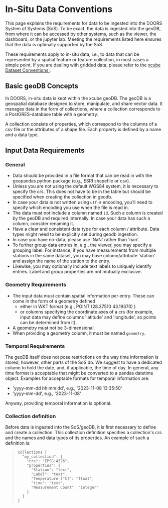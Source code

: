 # In-Situ Data Conventions

This page explains the requirements for data to be ingested into the DOORS 
System of Systems (SoS). 
To be exact, the data is ingested into the geoDB, from where it can be accessed
by other systems, such as the viewer, the dashboard, or the jupyter lab.
Meeting the requirements listed here ensures that the data is optimally 
supported by the SoS.

These requirements apply to in-situ data, i.e., to data that can be represented
by a spatial feature or feature collection, in most cases a simple point.
If you are dealing with gridded data, please refer to the 
[xcube Dataset Conventions
](https://xcube.readthedocs.io/en/latest/cubespec.html).

## Basic geoDB Concepts

In DOORS, in-situ data is kept within the xcube geoDB. 
The geoDB is a geospatial database designed to store, manipulate, and share 
vector data.
It manages data in the form of collections, where a collection corresponds to
a PostGRES-database table with a geometry.

A collection consists of properties, which correspond to the columns of a csv 
file or the attributes of a shape file.
Each property is defined by a name and a data type.

## Input Data Requirements

### General

- Data should be provided in a file format that can be read in with the 
  geopandas python package (e.g., ESRI shapefile or csv).
- Unless you are not using the default WGS84 system, it is necessary to specify 
  the crs. 
  This does not have to be in the table but should be specified when creating 
  the collection in geodb.
- In case your data is not written using `utf-8` encoding, you'll need to 
  specify which encoding you use when the file is read in.
- The data must not include a column named `id`. 
  Such a column is created by the geoDB and required internally.
  In case your data has such a column, consider renaming it.
- Have a clear and consistent data type for each column / attribute. 
  Data types might need to be explicitly set during geodb ingestion.
- In case you have no-data, please use 'NaN' rather than 'nan'.
- To further group data entries in, e.g., the viewer, you may specify a grouping
  label. For instance, if you have measurements from multiple stations in the 
  same dataset, you may have column/attribute 'station' and assign the name of
  the station to the entry.
- Likewise, you may optionally include text labels to uniquely identify entries.
  Label and group properties are not mutually exclusive.

### Geometry Requirements

- The input data must contain spatial information per entry.
These can come in the form of a geometry defined 
  - either in WKT format (e.g., POINT (28.37510 43.19370) )
  - or columns specifying the coordinate axes of a crs (for example, input data 
    may define columns 'latitude' and 'longitude', so points can be determined 
    from it).
- A geometry must not be 3-dimensional.
- When providing a geometry column, it must be named `geometry`.

### Temporal Requirements

The geoDB itself does not pose restrictions on the way time information is 
stored, however, other parts of the SoS do.
We suggest to have a dedicated column to hold the date, and, if applicable,
the time of day.
In general, any time format is acceptable that might be converted to a pandas 
datetime object.
Examples for acceptable formats for temporal information are:
- 'yyyy-mm-dd hh:mm:dd', e.g., '2023-11-08 13:35:50'
- 'yyyy-mm-dd', e.g., '2023-11-08'

Anyway, providing temporal information is optional.

### Collection definition

Before data is ingested into the SoS/geoDB, it is first necessary to define and
create a collection.
This collection definition specifies a collection's crs and the names and data
types of its properties.
An example of such a definition is:

>     collections {
>       "my_collection": {
>         "crs": "EPSG:4326",
>         "properties": {
>           "Station": "text",
>           "Label": "text",
>           "Temperature [°C]": "float",
>           "time": "text",
>           "Measurement Count": "integer" 
>         }
>       }
>     }

